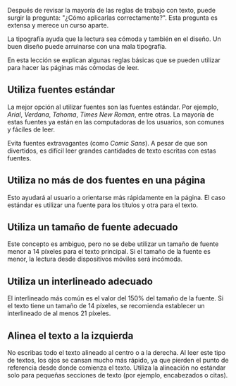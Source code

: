 Después de revisar la mayoría de las reglas de trabajo con texto, puede surgir la pregunta: "¿Cómo aplicarlas correctamente?". Esta pregunta es extensa y merece un curso aparte.

La tipografía ayuda que la lectura sea cómoda y también en el diseño. Un buen diseño puede arruinarse con una mala tipografía.

En esta lección se explican algunas reglas básicas que se pueden utilizar para hacer las páginas más cómodas de leer.

## Utiliza fuentes estándar

  La mejor opción al utilizar fuentes son las fuentes estándar. Por ejemplo, _Arial_, _Verdana_, _Tahoma_, _Times New Roman_, entre otras. La mayoría de estas fuentes ya están en las computadoras de los usuarios, son comunes y fáciles de leer.

  Evita fuentes extravagantes (como _Comic Sans_). A pesar de que son divertidos, es difícil leer grandes cantidades de texto escritas con estas fuentes.

## Utiliza no más de dos fuentes en una página

  Esto ayudará al usuario a orientarse más rápidamente en la página. El caso estándar es utilizar una fuente para los títulos y otra para el texto.

## Utiliza un tamaño de fuente adecuado

  Este concepto es ambiguo, pero no se debe utilizar un tamaño de fuente menor a 14 píxeles para el texto principal. Si el tamaño de la fuente es menor, la lectura desde dispositivos móviles será incómoda.

## Utiliza un interlineado adecuado

  El interlineado más común es el valor del 150% del tamaño de la fuente. Si el texto tiene un tamaño de 14 píxeles, se recomienda establecer un interlineado de al menos 21 píxeles.

## Alinea el texto a la izquierda

  No escribas todo el texto alineado al centro o a la derecha. Al leer este tipo de textos, los ojos se cansan mucho más rápido, ya que pierden el punto de referencia desde donde comienza el texto. Utiliza la alineación no estándar solo para pequeñas secciones de texto (por ejemplo, encabezados o citas).
